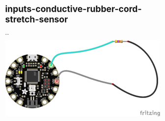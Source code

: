 # inputs-conductive-rubber-cord-stretch-sensor

...

<img src="https://github.com/eaziware/wear-me/blob/master/inputs-conductive-rubber-cord-stretch-sensor/inputs-conductive-cord-stretch-sensor.png" width="800px"/>
